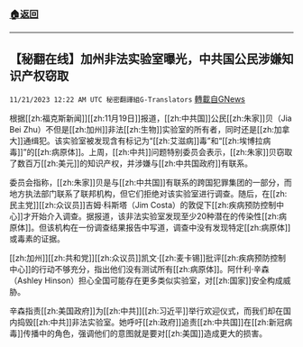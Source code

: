 ###  [:house:返回](README.md)
---


## 【秘翻在线】加州非法实验室曝光，中共国公民涉嫌知识产权窃取
`11/21/2023 12:22 AM UTC 秘密翻譯組G-Translators` [轉載自GNews](https://gnews.org/articles/1997448)

根据[[zh:福克斯新闻]][[zh:11月19日]]报道，[[zh:中共国]]公民[[zh:朱家]]贝（Jia Bei Zhu）不但是[[zh:加州]]非法[[zh:生物]]实验室的所有者，同时还是[[zh:加拿大]]通缉犯。该实验室被发现含有标记为“[[zh:艾滋病]]毒”和“[[zh:埃博拉病毒]]”的[[zh:病原体]]。上周，[[zh:中共]]问题特别委员会表示，[[zh:朱家]]贝窃取了数百万[[zh:美元]]的知识产权，并涉嫌与[[zh:中共国政府]]有联系。

委员会指称，[[zh:朱家]]贝是与[[zh:中共国]]有联系的跨国犯罪集团的一部分，而地方执法部门联系了联邦机构，但它们拒绝对该实验室进行调查。随后，在[[zh:民主党]][[zh:众议员]]吉姆·科斯塔（Jim Costa）的敦促下[[zh:疾病预防控制中心]]才开始介入调查。据报道，该非法实验室发现至少20种潜在的传染性[[zh:病原体]]。但该机构在一份调查结果报告中写道，调查中没有发现特定[[zh:病原体]]或毒素的证据。

[[zh:加州]][[zh:共和党]][[zh:众议员]]凯文·[[zh:麦卡锡]]批评[[zh:疾病预防控制中心]]的行动不够充分，指出他们没有测试所有[[zh:病原体]]。阿什利·辛森（Ashley Hinson）担心全国可能存在更多类似实验室，对[[zh:国家]]安全构成威胁。

辛森指责[[zh:美国政府]]为[[zh:中共]][[zh:习近平]]举行欢迎仪式，而我们却在国内捣毁[[zh:中共]]非法实验室。她呼吁[[zh:政府]]追责[[zh:中共国]]在[[zh:新冠病毒]]传播中的角色，强调他们的意图就是要对[[zh:美国]]造成更大的损害。

